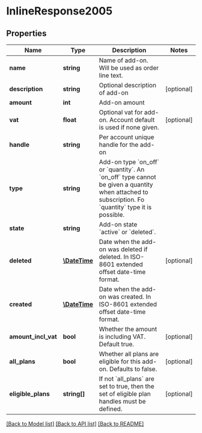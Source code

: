 # InlineResponse2005

## Properties
Name | Type | Description | Notes
------------ | ------------- | ------------- | -------------
**name** | **string** | Name of add-on. Will be used as order line text. | 
**description** | **string** | Optional description of add-on | [optional] 
**amount** | **int** | Add-on amount | 
**vat** | **float** | Optional vat for add-on. Account default is used if none given. | [optional] 
**handle** | **string** | Per account unique handle for the add-on | 
**type** | **string** | Add-on type &#x60;on_off&#x60; or &#x60;quantity&#x60;. An &#x60;on_off&#x60; type cannot be given a quantity when attached to subscription. Fo &#x60;quantity&#x60; type it is possible. | 
**state** | **string** | Add-on state &#x60;active&#x60; or &#x60;deleted&#x60;. | 
**deleted** | [**\DateTime**](\DateTime.md) | Date when the add-on was deleted if deleted. In ISO-8601 extended offset date-time format. | [optional] 
**created** | [**\DateTime**](\DateTime.md) | Date when the add-on was created. In ISO-8601 extended offset date-time format. | 
**amount_incl_vat** | **bool** | Whether the amount is including VAT. Default true. | [optional] 
**all_plans** | **bool** | Whether all plans are eligible for this add-on. Defaults to false. | [optional] 
**eligible_plans** | **string[]** | If not &#x60;all_plans&#x60; are set to true, then the set of eligible plan handles must be defined. | [optional] 

[[Back to Model list]](../README.md#documentation-for-models) [[Back to API list]](../README.md#documentation-for-api-endpoints) [[Back to README]](../README.md)


